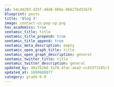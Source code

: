 ```yaml
---
id: 54c4d293-d25f-48d8-886e-0b627bd31674
blueprint: posts
title: 'Blog 3'
image: contact-us-pop-up.png
has_academics: true
seotamic_title: title
seotamic_title_prepend: true
seotamic_title_append: true
seotamic_meta_description: empty
seotamic_open_graph_title: title
seotamic_open_graph_description: general
seotamic_twitter_title: title
seotamic_twitter_description: general
updated_by: 49a762b8-3af8-4fac-aea2-ccd3373185c3
updated_at: 1680608877
category: grade-6-9
---
```

